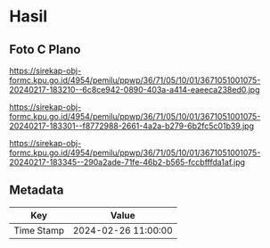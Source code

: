 # Hasil

## Foto C Plano

https://sirekap-obj-formc.kpu.go.id/4954/pemilu/ppwp/36/71/05/10/01/3671051001075-20240217-183210--6c8ce942-0890-403a-a414-eaeeca238ed0.jpg

https://sirekap-obj-formc.kpu.go.id/4954/pemilu/ppwp/36/71/05/10/01/3671051001075-20240217-183301--f8772988-2661-4a2a-b279-6b2fc5c01b39.jpg

https://sirekap-obj-formc.kpu.go.id/4954/pemilu/ppwp/36/71/05/10/01/3671051001075-20240217-183345--290a2ade-71fe-46b2-b565-fccbfffda1af.jpg


## Metadata

| Key        | Value               |
| ---------- | ------------------- |
| Time Stamp | 2024-02-26 11:00:00 |



